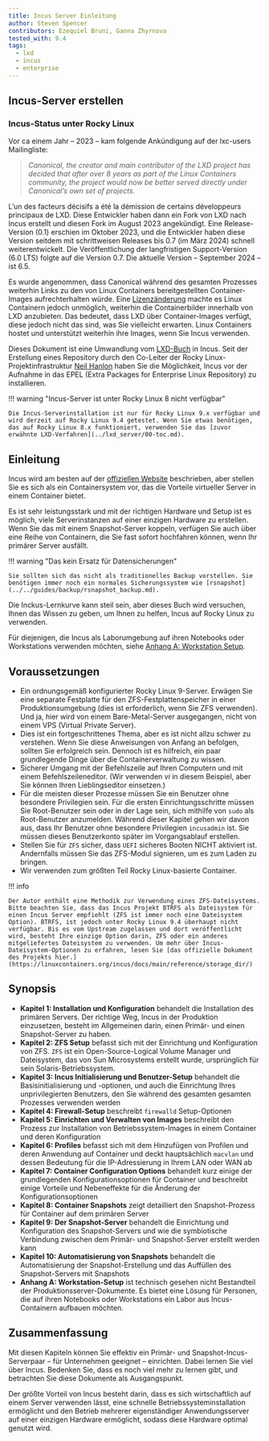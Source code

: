 ```yaml
---
title: Incus Server Einleitung
author: Steven Spencer
contributors: Ezequiel Bruni, Ganna Zhyrnova
tested_with: 9.4
tags:
  - lxd
  - incus
  - enterprise
---
```


## Incus-Server erstellen

### Incus-Status unter Rocky Linux

Vor ca einem Jahr – 2023 – kam folgende Ankündigung auf der lxc-users Mailingliste:

> _Canonical, the creator and main contributor of the LXD project has decided that after over 8 years as part of the Linux Containers community, the project would now be better served directly under Canonical’s own set of projects._

L’un des facteurs décisifs a été la démission de certains développeurs principaux de LXD. Diese Entwickler haben dann ein Fork von LXD nach Incus erstellt und diesen Fork im August 2023 angekündigt. Eine Release-Version (0.1) erschien im Oktober 2023, und die Entwickler haben diese Version seitdem mit schrittweisen Releases bis 0.7 (im März 2024) schnell weiterentwickelt. Die Veröffentlichung der langfristigen Support-Version (6.0 LTS) folgte auf die Version 0.7. Die aktuelle Version – September 2024 – ist 6.5.

Es wurde angenommen, dass Canonical während des gesamten Prozesses weiterhin Links zu den von Linux Containers bereitgestellten Container-Images aufrechterhalten würde. Eine [Lizenzänderung](https://stgraber.org/2023/12/12/lxd-now-re-licensed-and-under-a-cla/) machte es Linux Containern jedoch unmöglich, weiterhin die Containerbilder innerhalb von LXD anzubieten. Das bedeutet, dass LXD über Container-Images verfügt, diese jedoch nicht das sind, was Sie vielleicht erwarten. Linux Containers hostet und unterstützt weiterhin ihre Images, wenn Sie Incus verwenden.

Dieses Dokument ist eine Umwandlung vom [LXD-Buch](../lxd_server/00-toc.md) in Incus. Seit der Erstellung eines Repository durch den Co-Leiter der Rocky Linux-Projektinfrastruktur [Neil Hanlon](https://wiki.rockylinux.org/team/infrastructure/) haben Sie die Möglichkeit, Incus vor der Aufnahme in das EPEL (Extra Packages for Enterprise Linux Repository) zu installieren.

!!! warning "Incus-Server ist unter Rocky Linux 8 nicht verfügbar"

```
Die Incus-Serverinstallation ist nur für Rocky Linux 9.x verfügbar und wird derzeit auf Rocky Linux 9.4 getestet. Wenn Sie etwas benötigen, das auf Rocky Linux 8.x funktioniert, verwenden Sie das [zuvor erwähnte LXD-Verfahren](../lxd_server/00-toc.md).
```

## Einleitung

Incus wird am besten auf der [offiziellen Website](https://linuxcontainers.org/incus/) beschrieben, aber stellen Sie es sich als ein Containersystem vor, das die Vorteile virtueller Server in einem Container bietet.

Es ist sehr leistungsstark und mit der richtigen Hardware und Setup ist es möglich, viele Serverinstanzen auf einer einzigen Hardware zu erstellen. Wenn Sie das mit einem Snapshot-Server koppeln, verfügen Sie auch über eine Reihe von Containern, die Sie fast sofort hochfahren können, wenn Ihr primärer Server ausfällt.

!!! warning "Das kein Ersatz für Datensicherungen"

```
Sie sollten sich das nicht als traditionelles Backup vorstellen. Sie benötigen immer noch ein normales Sicherungssystem wie [rsnapshot](../../guides/backup/rsnapshot_backup.md).
```

Die Inckus-Lernkurve kann steil sein, aber dieses Buch wird versuchen, Ihnen das Wissen zu geben, um Ihnen zu helfen, Incus auf Rocky Linux zu verwenden.

Für diejenigen, die Incus als Laborumgebung auf ihren Notebooks oder Workstations verwenden möchten, siehe [Anhang A: Workstation Setup](30-appendix_a.md).

## Voraussetzungen

- Ein ordnungsgemäß konfigurierter Rocky Linux 9-Server. Erwägen Sie eine separate Festplatte für den ZFS-Festplattenspeicher in einer Produktionsumgebung (dies ist erforderlich, wenn Sie ZFS verwenden). Und ja, hier wird von einem Bare-Metal-Server ausgegangen, nicht von einem VPS (Virtual Private Server).
- Dies ist ein fortgeschrittenes Thema, aber es ist nicht allzu schwer zu verstehen. Wenn Sie diese Anweisungen von Anfang an befolgen, sollten Sie erfolgreich sein. Dennoch ist es hilfreich, ein paar grundlegende Dinge über die Containerverwaltung zu wissen.
- Sicherer Umgang mit der Befehlszeile auf Ihren Computern und mit einem Befehlszeileneditor. (Wir verwenden _vi_ in diesem Beispiel, aber Sie können Ihren Lieblingseditor einsetzen.)
- Für die meisten dieser Prozesse müssen Sie ein Benutzer ohne besondere Privilegien sein. Für die ersten Einrichtungsschritte müssen Sie Root-Benutzer sein oder in der Lage sein, sich mithilfe von `sudo` als Root-Benutzer anzumelden. Während dieser Kapitel gehen wir davon aus, dass Ihr Benutzer ohne besondere Privilegien `incusadmin` ist. Sie müssen dieses Benutzerkonto später im Vorgangsablauf erstellen.
- Stellen Sie für `ZFS` sicher, dass `UEFI` sicheres Booten NICHT aktiviert ist. Andernfalls müssen Sie das ZFS-Modul signieren, um es zum Laden zu bringen.
- Wir verwenden zum größten Teil Rocky Linux-basierte Container.

!!! info

```
Der Autor enthält eine Methodik zur Verwendung eines ZFS-Dateisystems. Bitte beachten Sie, dass das Incus Projekt BTRFS als Dateisystem für einen Incus Server empfiehlt (ZFS ist immer noch eine Dateisystem Option). BTRFS, ist jedoch unter Rocky Linux 9.4 überhaupt nicht verfügbar. Bis es vom Upstream zugelassen und dort veröffentlicht wird, besteht Ihre einzige Option darin, ZFS oder ein anderes mitgeliefertes Dateisystem zu verwenden. Um mehr über Incus-Dateisystem-Optionen zu erfahren, lesen Sie [das offizielle Dokument des Projekts hier.](https://linuxcontainers.org/incus/docs/main/reference/storage_dir/)  
```

## Synopsis

- **Kapitel 1: Installation und Konfiguration** behandelt die Installation des primären Servers. Der richtige Weg, Incus in der Produktion einzusetzen, besteht im Allgemeinen darin, einen Primär- und einen Snapshot-Server zu haben.
- **Kapitel 2: ZFS Setup** befasst sich mit der Einrichtung und Konfiguration von ZFS. `ZFS` ist ein Open-Source-Logical Volume Manager und Dateisystem, das von Sun Microsystems erstellt wurde, ursprünglich für sein Solaris-Betriebssystem.
- **Kapitel 3: Incus Initialisierung und Benutzer-Setup** behandelt die Basisinitialisierung und -optionen, und auch die Einrichtung Ihres unprivilegierten Benutzers, den Sie während des gesamten gesamten Prozesses verwenden werden
- **Kapitel 4: Firewall-Setup** beschreibt `firewalld` Setup-Optionen
- **Kapitel 5: Einrichten und Verwalten von Images** beschreibt den Prozess zur Installation von Betriebssystem-Images in einem Container und deren Konfiguration
- **Kapitel 6: Profiles** befasst sich mit dem Hinzufügen von Profilen und deren Anwendung auf Container und deckt hauptsächlich `macvlan` und dessen Bedeutung für die IP-Adressierung in Ihrem LAN oder WAN ab
- **Kapitel 7: Container Configuration Options** behandelt kurz einige der grundlegenden Konfigurationsoptionen für Container und beschreibt einige Vorteile und Nebeneffekte für die Änderung der Konfigurationsoptionen
- **Kapitel 8: Container Snapshots** zeigt detailliert den Snapshot-Prozess für Container auf dem primären Server
- **Kapitel 9: Der Snapshot-Server** behandelt die Einrichtung und Konfiguration des Snapshot-Servers und wie die symbiotische Verbindung zwischen dem Primär- und Snapshot-Server erstellt werden kann
- **Kapitel 10: Automatisierung von Snapshots** behandelt die Automatisierung der Snapshot-Erstellung und das Auffüllen des Snapshot-Servers mit Snapshots
- **Anhang A: Workstation-Setup** ist technisch gesehen nicht Bestandteil der Produktionsserver-Dokumente. Es bietet eine Lösung für Personen, die auf ihren Notebooks oder Workstations ein Labor aus Incus-Containern aufbauen möchten.

## Zusammenfassung

Mit diesen Kapiteln können Sie effektiv ein Primär- und Snapshot-Incus-Serverpaar – für Unternehmen geeignet – einrichten. Dabei lernen Sie viel über Incus. Bedenken Sie, dass es noch viel mehr zu lernen gibt, und betrachten Sie diese Dokumente als Ausgangspunkt.

Der größte Vorteil von Incus besteht darin, dass es sich wirtschaftlich auf einem Server verwenden lässt, eine schnelle Betriebssysteminstallation ermöglicht und den Betrieb mehrerer eigenständiger Anwendungsserver auf einer einzigen Hardware ermöglicht, sodass diese Hardware optimal genutzt wird.
